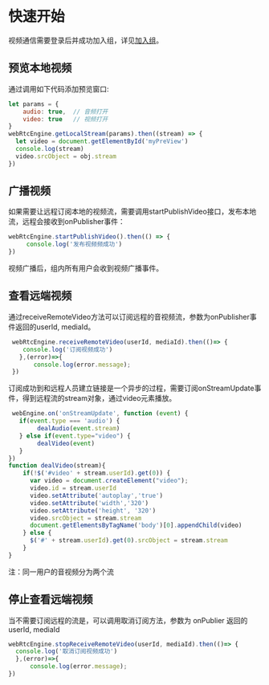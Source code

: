 # 快速开始

视频通信需要登录后并成功加入组，详见[加入组](../platform/prepare_windows.md)。

## 预览本地视频

通过调用如下代码添加预览窗口:

```js
let params = {
    audio: true,  // 音频打开
    video: true   // 视频打开
}
webRtcEngine.getLocalStream(params).then((stream) => {
  let video = document.getElementById('myPreView')
  console.log(stream)
  video.srcObject = obj.stream
})
```

## 广播视频

如果需要让远程订阅本地的视频流，需要调用startPublishVideo接口，发布本地流，远程会接收到onPublisher事件：

```js
webRtcEngine.startPublishVideo().then(() => {
     console.log('发布视频频成功')
})
```

视频广播后，组内所有用户会收到视频广播事件。

## 查看远端视频

通过receiveRemoteVideo方法可以订阅远程的音视频流，参数为onPublisher事件返回的userId, mediaId。

```js
 webRtcEngine.receiveRemoteVideo(userId, mediaId).then(()=> {
    console.log('订阅视频成功')
   },(error)=>{
       console.log(error.message);
 })
```

订阅成功到和远程人员建立链接是一个异步的过程，需要订阅onStreamUpdate事件，得到远程流的stream对象，通过video元素播放。

```js
 webEngine.on('onStreamUpdate', function (event) {
   if(event.type === 'audio') {
        dealAudio(event.stream)     
   } else if(event.type="video") {
        dealVideo(event)
   }
})
function dealVideo(stream){
    if(!$('#video' + stream.userId).get(0)) {
      var video = document.createElement("video");
      video.id = stream.userId
      video.setAttribute('autoplay','true')
      video.setAttribute('width','320')
      video.setAttribute('height', '320')
      video.srcObject = stream.stream
      document.getElementsByTagName('body')[0].appendChild(video)
    } else {
      $('#' + stream.userId).get(0).srcObject = stream.stream
    }
}
```

注：同一用户的音视频分为两个流

## 停止查看远端视频

当不需要订阅远程的流是，可以调用取消订阅方法，参数为 onPublier 返回的userId, mediaId

```js
webRtcEngine.stopReceiveRemoteVideo(userId, mediaId).then(()=> {
  console.log('取消订阅视频成功')
  },(error)=>{
      console.log(error.message);
})
```
